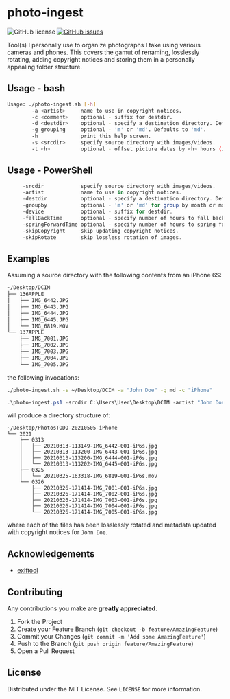 
# photo-ingest
![GitHub license](https://img.shields.io/github/license/waywardone/photo-ingest) [![GitHub issues](https://img.shields.io/github/issues/waywardone/photo-ingest)](https://github.com/waywardone/photo-ingest/issues)

Tool(s) I personally use to organize photographs I take using various cameras and phones. This covers the gamut of renaming, losslessly rotating, adding copyright notices and storing them in a personally appealing folder structure.
## Usage - bash

```bash
Usage: ./photo-ingest.sh [-h]
        -a <artist>     name to use in copyright notices.
        -c <comment>    optional - suffix for destdir.
        -d <destdir>    optional - specify a destination directory. Defaults to PhotosTODO-YYYYmmdd.
        -g grouping     optional - 'm' or 'md'. Defaults to 'md'.
        -h              print this help screen.
        -s <srcdir>     specify source directory with images/videos.
        -t <h>          optional - offset picture dates by <h> hours (int or float). +h to jump forward and -h to fall back.
```

## Usage - PowerShell

```powershell
     -srcdir            specify source directory with images/videos.
     -artist            name to use in copyright notices.
     -destdir           optional - specify a destination directory. Defaults to PhotosTODO-YYYYmmdd.
     -groupby           optional - 'm' or 'md' for group by month or month-day. Defaults to 'md'. 
     -device            optional - suffix for destdir.
     -fallBackTime      optional - specify number of hours to fall back in timestamps.
     -springForwardTime optional - specify number of hours to spring forward in timestamps.
     -skipCopyright     skip updating copyright notices.
     -skipRotate        skip lossless rotation of images.
```

## Examples
Assuming a source directory with the following contents from an iPhone 6S:

```bash
~/Desktop/DCIM
├── 136APPLE
│   ├── IMG_6442.JPG
│   ├── IMG_6443.JPG
│   ├── IMG_6444.JPG
│   ├── IMG_6445.JPG
│   └── IMG_6819.MOV
└── 137APPLE
    ├── IMG_7001.JPG
    ├── IMG_7002.JPG
    ├── IMG_7003.JPG
    ├── IMG_7004.JPG
    └── IMG_7005.JPG

```
the following invocations: 
```bash
./photo-ingest.sh -s ~/Desktop/DCIM -a "John Doe" -g md -c "iPhone"
``` 

```powershell
.\photo-ingest.ps1 -srcdir C:\Users\User\Desktop\DCIM -artist "John Doe" -groupby md -device "iPhone"
```
will produce a directory structure of:

```
~/Desktop/PhotosTODO-20210505-iPhone
└── 2021
    ├── 0313
    │   ├── 20210313-113149-IMG_6442-001-iP6s.jpg
    │   ├── 20210313-113200-IMG_6443-001-iP6s.jpg
    │   ├── 20210313-113200-IMG_6444-001-iP6s.jpg
    │   └── 20210313-113202-IMG_6445-001-iP6s.jpg
    ├── 0325
    │   └── 20210325-163318-IMG_6819-001-iP6s.mov
    └── 0326
        ├── 20210326-171414-IMG_7001-001-iP6s.jpg
        ├── 20210326-171414-IMG_7002-001-iP6s.jpg
        ├── 20210326-171414-IMG_7003-001-iP6s.jpg
        ├── 20210326-171414-IMG_7004-001-iP6s.jpg
        └── 20210326-171414-IMG_7005-001-iP6s.jpg

```
where each of the files has been losslessly rotated and metadata updated with copyright notices for `John Doe`.
## Acknowledgements

 - [exiftool](https://exiftool.org)
  
## Contributing

Any contributions you make are **greatly appreciated**.

1. Fork the Project
2. Create your Feature Branch (`git checkout -b feature/AmazingFeature`)
3. Commit your Changes (`git commit -m 'Add some AmazingFeature'`)
4. Push to the Branch (`git push origin feature/AmazingFeature`)
5. Open a Pull Request


## License

Distributed under the MIT License. See `LICENSE` for more information.


